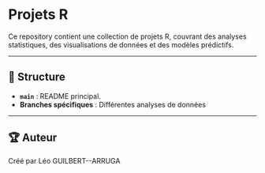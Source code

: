 # **Projets R**

Ce repository contient une collection de projets R, couvrant des analyses statistiques, des visualisations de données et des modèles prédictifs.

---

## 📁 **Structure**
- **`main`** : README principal.  
- **Branches spécifiques** :
Différentes analyses de données

---


## 🏆 **Auteur**
Créé par Léo GUILBERT--ARRUGA
